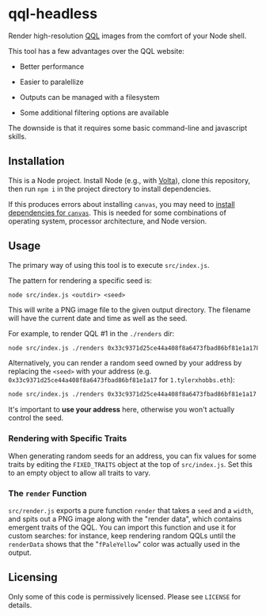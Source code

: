 # qql-headless

Render high-resolution [QQL][] images from the comfort of your Node shell.

This tool has a few advantages over the QQL website:

  - Better performance

  - Easier to paralellize

  - Outputs can be managed with a filesystem

  - Some additional filtering options are available

The downside is that it requires some basic command-line and javascript
skills.

[QQL]: https://qql.art

## Installation

This is a Node project. Install Node (e.g., with [Volta][]), clone this
repository, then run `npm i` in the project directory to install dependencies.

If this produces errors about installing `canvas`, you may need to [install
dependencies for `canvas`][canvas-deps]. This is needed for some combinations
of operating system, processor architecture, and Node version.

[Volta]: https://volta.sh/
[canvas-deps]: https://github.com/Automattic/node-canvas#compiling

## Usage

The primary way of using this tool is to execute `src/index.js`.

The pattern for rendering a specific seed is:

```
node src/index.js <outdir> <seed>
```

This will write a PNG image file to the given output directory. The
filename will have the current date and time as well as the seed.

For example, to render QQL #1 in the `./renders` dir:

```bash
node src/index.js ./renders 0x33c9371d25ce44a408f8a6473fbad86bf81e1a178c012cd49a85ffff14c54b46
```

Alternatively, you can render a random seed owned by your address
by replacing the `<seed>` with your address (e.g.
`0x33c9371d25ce44a408f8a6473fbad86bf81e1a17` for `1.tylerxhobbs.eth`):

```bash
node src/index.js ./renders 0x33c9371d25ce44a408f8a6473fbad86bf81e1a17
```

It's important to **use your address** here, otherwise you won't actually
control the seed.

### Rendering with Specific Traits

When generating random seeds for an address, you can fix values for some
traits by editing the `FIXED_TRAITS` object at the top of `src/index.js`.
Set this to an empty object to allow all traits to vary.

### The `render` Function

`src/render.js` exports a pure function `render` that takes a `seed` and a
`width`, and spits out a PNG image along with the "render data", which
contains emergent traits of the QQL. You can import this function and use
it for custom searches: for instance, keep rendering random QQLs until the
`renderData` shows that the "`fPaleYellow`" color was actually used in the
output.

## Licensing

Only some of this code is permissively licensed. Please see `LICENSE` for
details.
